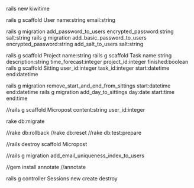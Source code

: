 rails new kiwitime

rails g scaffold User name:string email:string

rails g migration add_password_to_users encrypted_password:string salt:string
rails g migration add_basic_password_to_users encrypted_password:string add_salt_to_users salt:string

rails g scaffold Project name:string
rails g scaffold Task name:string description:string time_forecast:integer project_id:integer finished:boolean
rails g scaffold Sitting user_id:integer task_id:integer start:datetime end:datetime

rails g migration remove_start_and_end_from_sittings start:datetime end:datetime
rails g migration add_day_to_sittings day:date start:time end:time

//rails g scaffold Micropost content:string user_id:integer

rake db:migrate

//rake db:rollback
//rake db:reset
//rake db:test:prepare

//rails destroy scaffold Micropost

//rails g migration add_email_uniqueness_index_to_users

//gem install annotate
//annotate


rails g controller Sessions new create destroy